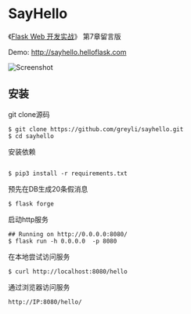 # SayHello

《[Flask Web 开发实战](http://helloflask.com/book)》 第7章留言版

Demo: http://sayhello.helloflask.com

![Screenshot](http://helloflask.com/screenshots/sayhello.png)


## 安装

git clone源码
```
$ git clone https://github.com/greyli/sayhello.git
$ cd sayhello
```

安装依赖
```

$ pip3 install -r requirements.txt
```


预先在DB生成20条假消息
```
$ flask forge

```

启动http服务

```
## Running on http://0.0.0.0:8080/
$ flask run -h 0.0.0.0  -p 8080 
```

在本地尝试访问服务

```
$ curl http://localhost:8080/hello
```

通过浏览器访问服务

```
http://IP:8080/hello/
```




